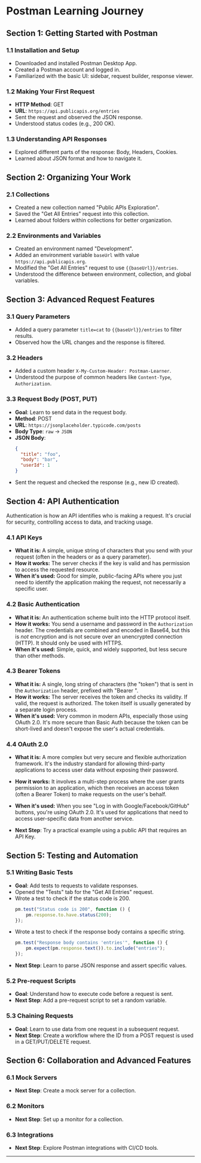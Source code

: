 # Postman Learning Journey

## Section 1: Getting Started with Postman

### 1.1 Installation and Setup
- Downloaded and installed Postman Desktop App.
- Created a Postman account and logged in.
- Familiarized with the basic UI: sidebar, request builder, response viewer.

### 1.2 Making Your First Request
- **HTTP Method**: GET
- **URL**: `https://api.publicapis.org/entries`
- Sent the request and observed the JSON response.
- Understood status codes (e.g., 200 OK).

### 1.3 Understanding API Responses
- Explored different parts of the response: Body, Headers, Cookies.
- Learned about JSON format and how to navigate it.

## Section 2: Organizing Your Work

### 2.1 Collections
- Created a new collection named "Public APIs Exploration".
- Saved the "Get All Entries" request into this collection.
- Learned about folders within collections for better organization.

### 2.2 Environments and Variables
- Created an environment named "Development".
- Added an environment variable `baseUrl` with value `https://api.publicapis.org`.
- Modified the "Get All Entries" request to use `{{baseUrl}}/entries`.
- Understood the difference between environment, collection, and global variables.

## Section 3: Advanced Request Features

### 3.1 Query Parameters
- Added a query parameter `title=cat` to `{{baseUrl}}/entries` to filter results.
- Observed how the URL changes and the response is filtered.

### 3.2 Headers
- Added a custom header `X-My-Custom-Header: Postman-Learner`.
- Understood the purpose of common headers like `Content-Type`, `Authorization`.

### 3.3 Request Body (POST, PUT)
- **Goal**: Learn to send data in the request body.
- **Method**: POST
- **URL**: `https://jsonplaceholder.typicode.com/posts`
- **Body Type**: `raw` -> `JSON`
- **JSON Body**:
  ```json
  {
    "title": "foo",
    "body": "bar",
    "userId": 1
  }
  ```
- Sent the request and checked the response (e.g., new ID created).

## Section 4: API Authentication

Authentication is how an API identifies who is making a request. It's crucial for security, controlling access to data, and tracking usage.

### 4.1 API Keys
- **What it is:** A simple, unique string of characters that you send with your request (often in the headers or as a query parameter).
- **How it works:** The server checks if the key is valid and has permission to access the requested resource.
- **When it's used:** Good for simple, public-facing APIs where you just need to identify the application making the request, not necessarily a specific user.

### 4.2 Basic Authentication
- **What it is:** An authentication scheme built into the HTTP protocol itself.
- **How it works:** You send a username and password in the `Authorization` header. The credentials are combined and encoded in Base64, but this is *not* encryption and is not secure over an unencrypted connection (HTTP). It should only be used with HTTPS.
- **When it's used:** Simple, quick, and widely supported, but less secure than other methods.

### 4.3 Bearer Tokens
- **What it is:** A single, long string of characters (the "token") that is sent in the `Authorization` header, prefixed with "Bearer ".
- **How it works:** The server receives the token and checks its validity. If valid, the request is authorized. The token itself is usually generated by a separate login process.
- **When it's used:** Very common in modern APIs, especially those using OAuth 2.0. It's more secure than Basic Auth because the token can be short-lived and doesn't expose the user's actual credentials.

### 4.4 OAuth 2.0
- **What it is:** A more complex but very secure and flexible authorization framework. It's the industry standard for allowing third-party applications to access user data without exposing their password.
- **How it works:** It involves a multi-step process where the user grants permission to an application, which then receives an access token (often a Bearer Token) to make requests on the user's behalf.
- **When it's used:** When you see "Log in with Google/Facebook/GitHub" buttons, you're using OAuth 2.0. It's used for applications that need to access user-specific data from another service.

- **Next Step**: Try a practical example using a public API that requires an API Key.

## Section 5: Testing and Automation

### 5.1 Writing Basic Tests
- **Goal**: Add tests to requests to validate responses.
- Opened the "Tests" tab for the "Get All Entries" request.
- Wrote a test to check if the status code is 200.
  ```javascript
  pm.test("Status code is 200", function () {
      pm.response.to.have.status(200);
  });
  ```
- Wrote a test to check if the response body contains a specific string.
  ```javascript
  pm.test("Response body contains 'entries'", function () {
      pm.expect(pm.response.text()).to.include("entries");
  });
  ```
- **Next Step**: Learn to parse JSON response and assert specific values.

### 5.2 Pre-request Scripts
- **Goal**: Understand how to execute code before a request is sent.
- **Next Step**: Add a pre-request script to set a random variable.

### 5.3 Chaining Requests
- **Goal**: Learn to use data from one request in a subsequent request.
- **Next Step**: Create a workflow where the ID from a POST request is used in a GET/PUT/DELETE request.

## Section 6: Collaboration and Advanced Features

### 6.1 Mock Servers
- **Next Step**: Create a mock server for a collection.

### 6.2 Monitors
- **Next Step**: Set up a monitor for a collection.

### 6.3 Integrations
- **Next Step**: Explore Postman integrations with CI/CD tools.

---
